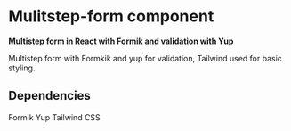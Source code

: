 # Mulitstep-form component
**Multistep form in React with Formik and validation with Yup**

Multistep form with Formkik and yup for validation, Tailwind used for basic styling.

## Dependencies
Formik
Yup
Tailwind CSS

